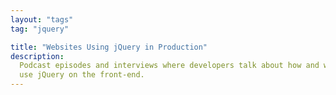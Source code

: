 ```yaml
---
layout: "tags"
tag: "jquery"

title: "Websites Using jQuery in Production"
description:
  Podcast episodes and interviews where developers talk about how and why they
  use jQuery on the front-end.
---
```

